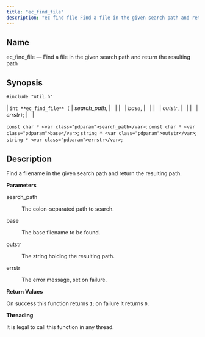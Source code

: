 ```yaml
---
title: "ec_find_file"
description: "ec find file Find a file in the given search path and return the resulting path int ec find file search path base outstr errstr const char search path const char base string outstr string errstr Find a filename in the given search path and return the resulting path search..."
---
```


<a name="apis.ec_find_file"></a> 
## Name

ec_find_file — Find a file in the given search path and return the resulting path

## Synopsis

`#include "util.h"`

| `int **ec_find_file** (` | <var class="pdparam">search_path</var>, |   |
|   | <var class="pdparam">base</var>, |   |
|   | <var class="pdparam">outstr</var>, |   |
|   | <var class="pdparam">errstr</var>`)`; |   |

`const char * <var class="pdparam">search_path</var>`;
`const char * <var class="pdparam">base</var>`;
`string * <var class="pdparam">outstr</var>`;
`string * <var class="pdparam">errstr</var>`;<a name="idp52459136"></a> 
## Description

Find a filename in the given search path and return the resulting path.

**<a name="idp52460400"></a> Parameters**

<dl class="variablelist">

<dt>search_path</dt>

<dd>

The colon-separated path to search.

</dd>

<dt>base</dt>

<dd>

The base filename to be found.

</dd>

<dt>outstr</dt>

<dd>

The string holding the resulting path.

</dd>

<dt>errstr</dt>

<dd>

The error message, set on failure.

</dd>

</dl>

**<a name="idp52468704"></a> Return Values**

On success this function returns `1`; on failure it returns `0`.

**<a name="idp52470544"></a> Threading**

It is legal to call this function in any thread.